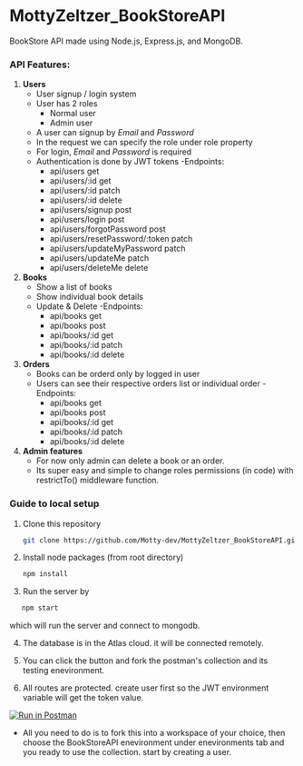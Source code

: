 # MottyZeltzer_BookStoreAPI

BookStore API made using Node.js, Express.js, and MongoDB.

### API Features:

1. **Users**
   - User signup / login system
   - User has 2 roles
     - Normal user
     - Admin user
   - A user can signup by _Email_ and _Password_
   - In the request we can specify the role under role property
   - For login, _Email_ and _Password_ is required
   - Authentication is done by JWT tokens
   -Endpoints: 
      - api/users get
      - api/users/:id   get
      - api/users/:id   patch
      - api/users/:id   delete
      - api/users/signup  post
      - api/users/login   post
      - api/users/forgotPassword   post
      - api/users/resetPassword/:token   patch
      - api/users/updateMyPassword   patch
      - api/users/updateMe   patch
      - api/users/deleteMe   delete
2. **Books**
   - Show a list of books
   - Show individual book details
   - Update & Delete
   -Endpoints:
      - api/books   get
      - api/books   post
      - api/books/:id    get
      - api/books/:id    patch
      - api/books/:id    delete
3. **Orders**
   - Books can be orderd only by logged in user
   - Users can see their respective orders list or individual order
   -Endpoints:
      - api/books   get
      - api/books   post
      - api/books/:id    get
      - api/books/:id    patch
      - api/books/:id    delete
4. **Admin features**
   - For now only admin can delete a book or an order.
   - Its super easy and simple to change roles permissions (in code) with restrictTo() middleware function.

### Guide to local setup

1. Clone this repository
   ```bash
   git clone https://github.com/Motty-dev/MottyZeltzer_BookStoreAPI.git
   ```
2. Install node packages (from root directory)
   ```bash
   npm install
   ```
3. Run the server by
```bash
   npm start
   ```
which will run the server and connect to mongodb.

4. The database is in the Atlas cloud. it will be connected remotely.

5. You can click the button and fork the postman's collection and its testing enevironment.

6. All routes are protected. create user first so the JWT environment variable will get the token value.

[![Run in Postman](https://run.pstmn.io/button.svg)](https://app.getpostman.com/run-collection/16110378-09602018-bb92-448d-811b-60ebfa9e7332?action=collection%2Ffork&collection-url=entityId%3D16110378-09602018-bb92-448d-811b-60ebfa9e7332%26entityType%3Dcollection%26workspaceId%3D8a4445f3-3425-42bd-a8bf-459af8b49e69#?env%5BBookSotreAPI%5D=W3sia2V5IjoiVVJMIiwidmFsdWUiOiJodHRwOi8vbG9jYWxob3N0OjMwMDAvIiwiZW5hYmxlZCI6dHJ1ZSwidHlwZSI6ImRlZmF1bHQifSx7ImtleSI6IkpXVCIsInZhbHVlIjoiIiwiZW5hYmxlZCI6dHJ1ZSwidHlwZSI6ImRlZmF1bHQifV0=)

- All you need to do is to fork this into a workspace of your choice,
then choose the BookStoreAPI enevironment under enevironments tab and you ready to use the collection.
start by creating a user.